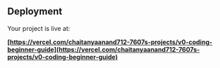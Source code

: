 
## Deployment

Your project is live at:

**[https://vercel.com/chaitanyaanand712-7607s-projects/v0-coding-beginner-guide](https://vercel.com/chaitanyaanand712-7607s-projects/v0-coding-beginner-guide)**


